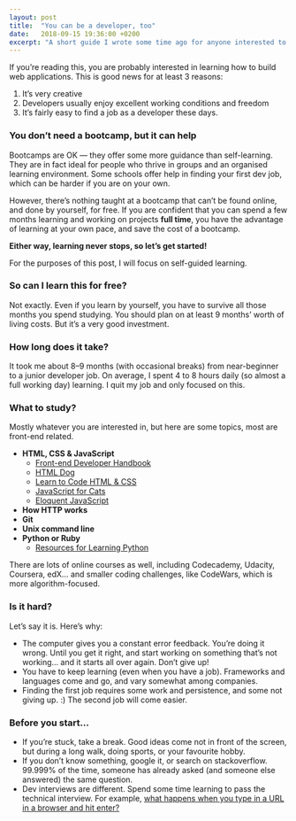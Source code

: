 ```yaml
---
layout: post
title:  "You can be a developer, too"
date:   2018-09-15 19:36:00 +0200
excerpt: "A short guide I wrote some time ago for anyone interested to become a developer, based on my own experience."
---
```

If you’re reading this, you are probably interested in learning how to build web applications. This is good news for at least 3 reasons:

1. It’s very creative
2. Developers usually enjoy excellent working conditions and freedom
3. It’s fairly easy to find a job as a developer these days.

### You donʼt need a bootcamp, but it can help
Bootcamps are OK — they offer some more guidance than self-learning. They are in fact ideal for people who thrive in groups and an organised learning environment. Some schools offer help in finding your first dev job, which can be harder if you are on your own.

However, thereʼs nothing taught at a bootcamp that canʼt be found online, and done by yourself, for free. If you are confident that you can spend a few months learning and working on projects **full time**, you have the advantage of learning at your own pace, and save the cost of a bootcamp.


**Either way, learning never stops, so letʼs get started!**

For the purposes of this post, I will focus on self-guided learning.

### So can I learn this for free?
Not exactly. Even if you learn by yourself, you have to survive all those months you spend studying. You should plan on at least 9 monthsʼ worth of living costs. But itʼs a very good investment.

### How long does it take?
It took me about 8–9 months (with occasional breaks) from near-beginner to a junior developer job. On average, I spent 4 to 8 hours daily (so almost a full working day) learning. I quit my job and only focused on this.

### What to study?
Mostly whatever you are interested in, but here are some topics, most are front-end related.

- **HTML, CSS & JavaScript**
  - [Front-end Developer Handbook](https://frontendmasters.com/books/front-end-handbook/)
  - [HTML Dog](https://htmldog.com)
  - [Learn to Code HTML & CSS](https://learn.shayhowe.com/html-css/)
  - [JavaScript for Cats](https://jsforcats.com)
  - [Eloquent JavaScript](https://eloquentjavascript.net/)
- **How HTTP works**
- **Git**
- **Unix command line**
- **Python or Ruby**
  - [Resources for Learning Python](https://samu.space/Resources-for-learning-Python/)

There are lots of online courses as well, including Codecademy, Udacity, Coursera, edX… and smaller coding challenges, like CodeWars, which is more algorithm-focused.

### Is it hard?
Let’s say it is. Here’s why:
- The computer gives you a constant error feedback. You’re doing it wrong. Until you get it right, and start working on something that’s not working… and it starts all over again. Don’t give up!
- You have to keep learning (even when you have a job). Frameworks and languages come and go, and vary somewhat among companies.
- Finding the first job requires some work and persistence, and some not giving up. :) The second job will come easier.

### Before you start…
- If you’re stuck, take a break. Good ideas come not in front of the screen, but during a long walk, doing sports, or your favourite hobby.
- If you donʼt know something, google it, or search on stackoverflow. 99.999% of the time, someone has already asked (and someone else answered) the same question.
- Dev interviews are different. Spend some time learning to pass the technical interview. For example, [what happens when you type in a URL in a browser and hit enter?](https://www.google.com/#q=What+happens+when+you+type+in+a+URL+in+a+browser+and+hit+enter?)
